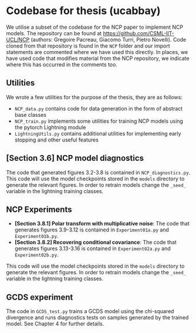 # Codebase for thesis (ucabbay)

We utilise a subset of the codebase for the NCP paper to implement NCP models. The repository can be found
at https://github.com/CSML-IIT-UCL/NCP (authors: Gregoire Pacreau, Giacomo Turri, Pietro Novelli). Code cloned from that 
repository is found in the `NCP` folder and our import statements are commented where we have used this directly. In places,
we have used code that modifies material from the NCP repository, we indicate where this has occurred in the comments too.

## Utilities 

We wrote a few utilities for the purpose of the thesis, they are as follows:

- `NCP_data.py` contains code for data generation in the form of abstract base classes
- `NCP_train.py` implements some utilities for training NCP models using the pytorch Lightning module
- `LightningUtils.py` contains additional utilities for implementing early stopping and other useful features 

## [Section 3.6] NCP model diagnostics

The code that generated figures 3.2-3.8 is contained in `NCP_diagnostics.py`. This code will use the model checkpoints stored in the `models` directory to generate the relevant figures. In order to
retrain models change the `_seed_` variable in the lightning training classes. 

## NCP Experiments

- **[Section 3.8.1] Polar transform with multiplicative noise**: The code that generates figures 3.9-3.12 is contained in
`Experiment01a.py` and `Experiment01b.py`.
- **[Section 3.8.2] Recovering conditional covariance**: The code that generates figures 3.13-3.16 is contained in
`Experiment02a.py` and `Experiment02b.py`.

This code will use the model checkpoints stored in the `models` directory to generate the relevant figures. In order to
retrain models change the `_seed_` variable in the lightning training classes.

## GCDS experiment

The code in `GCDS_test.py` trains a GCDS model using the chi-squared divergence and runs diagnostics tests on samples 
generated by the trained model. See Chapter 4 for further details.